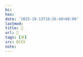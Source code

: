 ```yaml
---
bc:
hex:
date: '2025-10-13T10:26:49+08:00'
lastmod:
title: 􀬚
url: 􀬚
tags: [牙]
src: DCCV
note:
---
```

